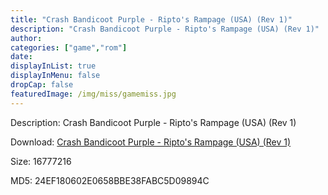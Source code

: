 ```yaml
---
title: "Crash Bandicoot Purple - Ripto's Rampage (USA) (Rev 1)"
description: "Crash Bandicoot Purple - Ripto's Rampage (USA) (Rev 1)"
author: 
categories: ["game","rom"]
date: 
displayInList: true
displayInMenu: false
dropCap: false
featuredImage: /img/miss/gamemiss.jpg
---
```


Description: Crash Bandicoot Purple - Ripto's Rampage (USA) (Rev 1)

Download: <a style="text-decoration:underline;" href="https://mega.nz/#!iKRmmSSQ!ABWkx5WVoHoZ_vpblpTSD1kP7-SSFfZqzomKrioMlyc" target = "_blank" rel = "nofollow" > Crash Bandicoot Purple - Ripto's Rampage (USA) (Rev 1)</a>

Size: 16777216

MD5: 24EF180602E0658BBE38FABC5D09894C

